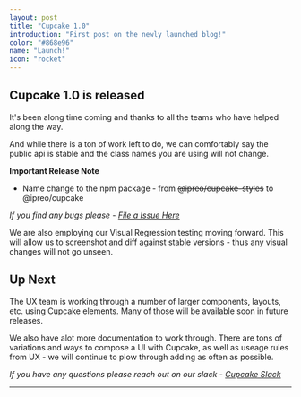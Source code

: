 ```yaml
---
layout: post
title: "Cupcake 1.0"
introduction: "First post on the newly launched blog!"
color: "#868e96"
name: "Launch!"
icon: "rocket"
---
```



## Cupcake 1.0 is released

It's been along time coming and thanks to all the teams who have helped along the way. 

And while there is a ton of work left to do, we can comfortably say the public api is stable and the class names you are using will not change. 

**Important Release Note**
 - Name change to the npm package - from ~~@ipreo/cupcake-styles~~ to @ipreo/cupcake

*If you find any bugs please - [File a Issue Here](https://code.ipreo.com/Ipreo/cupcake/issues)*

We are also employing our Visual Regression testing moving forward. This will allow us to screenshot and diff against stable versions - thus any visual changes will not go unseen.

## Up Next

The UX team is working through a number of larger components, layouts, etc. using Cupcake elements. Many of those will be available soon in future releases.

We also have alot more documentation to work through. There are tons of variations and ways to compose a UI with Cupcake, as well as useage rules from UX - we will continue to plow through adding as often as possible.

*If you have any questions please reach out on our slack - [Cupcake Slack](https://ipreo.slack.com/messages/C0T3KNMK7/details/)*


---
